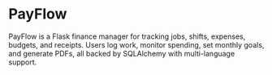 # PayFlow
PayFlow is a Flask finance manager for tracking jobs, shifts, expenses, budgets, and receipts. Users log work, monitor spending, set monthly goals, and generate PDFs, all backed by SQLAlchemy with multi-language support.
